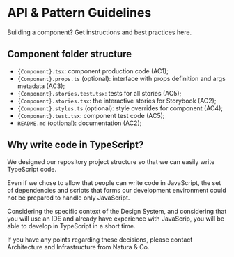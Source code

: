# API & Pattern Guidelines

Building a component? Get instructions and best practices here.

## Component folder structure

- `{Component}.tsx`: component production code (AC1);
- `{Component}.props.ts` (optional): interface with props definition and args metadata (AC3);
- `{Component}.stories.test.tsx`: tests for all stories (AC5);
- `{Component}.stories.tsx`: the interactive stories for Storybook (AC2);
- `{Component}.styles.ts` (optional): style overrides for component (AC4);
- `{Component}.test.tsx`: component test code (AC5);
- `README.md` (optional): documentation (AC2);

## Why write code in TypeScript?

We designed our repository project structure so that we can easily write TypeScript code.

Even if we chose to allow that people can write code in JavaScript, the set of dependencies and scripts that forms our
development environment could not be prepared to handle only JavaScript.

Considering the specific context of the Design System, and considering that you will use an IDE and already have
experience with JavaScrip, you will be able to develop in TypeScript in a short time.

If you have any points regarding these decisions, please contact Architecture and Infrastructure from Natura & Co.

